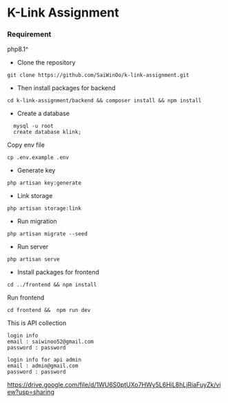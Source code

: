 # K-Link Assignment

### Requirement
php8.1^


- Clone the repository
```
git clone https://github.com/SaiWinOo/k-link-assignment.git
```
- Then install packages for backend
```
cd k-link-assignment/backend && composer install && npm install
```
- Create a database
```
  mysql -u root
  create database klink;
  ```
Copy env file
```
cp .env.example .env
```
- Generate key
```
php artisan key:generate
```
- Link storage
```
php artisan storage:link
```

- Run migration

```angular2html
php artisan migrate --seed
```
- Run server

```angular2html
php artisan serve
```

- Install packages for frontend

```
cd ../frontend && npm install
```

Run frontend
```
cd frontend &&  npm run dev
```

This is API collection

```angular2html
login info 
email : saiwinoo52@gmail.com
password : password
```

```angular2html
login info for api admin
email : admin@gmail.com
password : password
```

https://drive.google.com/file/d/1WU6S0ptUXo7HWy5L6HiL8hLjRiaFuyZk/view?usp=sharing
